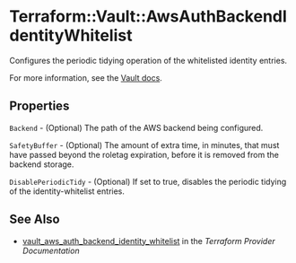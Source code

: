 # Terraform::Vault::AwsAuthBackendIdentityWhitelist

Configures the periodic tidying operation of the whitelisted identity entries.

For more information, see the
[Vault docs](https://www.vaultproject.io/api/auth/aws/index.html#configure-identity-whitelist-tidy-operation).

## Properties

`Backend` - (Optional) The path of the AWS backend being configured.

`SafetyBuffer` - (Optional) The amount of extra time, in minutes, that must have passed beyond the roletag expiration, before it is removed from the backend storage.

`DisablePeriodicTidy` - (Optional) If set to true, disables the periodic tidying of the identity-whitelist entries.


## See Also

* [vault_aws_auth_backend_identity_whitelist](https://www.terraform.io/docs/providers/vault/r/aws_auth_backend_identity_whitelist.html) in the _Terraform Provider Documentation_